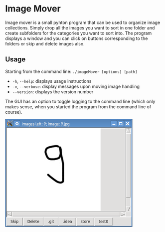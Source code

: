 # Image Mover

Image mover is a small pyhton program that can be used to organize image collections.
Simply drop all the images you want to sort in one folder and create subfolders for the categories you want to sort into.
The program displays a window and you can click on buttons corresponding to the folders or skip and delete images also.

## Usage

Starting from the command line: ``./imageMover [options] [path]``

* ``-h``, ``--help``: displays usage instructions
* ``-v``, ``--verbose``: display messages upon moving image handling
* ``--version``: displays the version number

The GUI has an option to toggle logging to the command line (which only makes sense, when you started the program from the command line of course).

![Screenshot](screenshots/screenshot01.png)